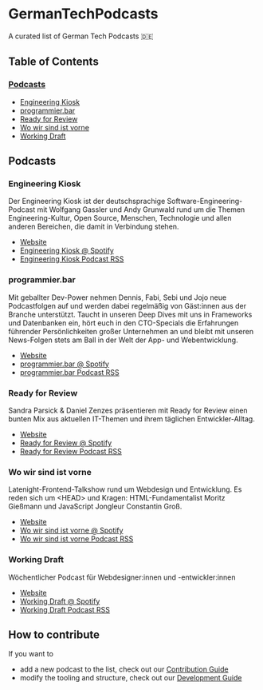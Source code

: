 # GermanTechPodcasts

A curated list of German Tech Podcasts :de:

## Table of Contents

### [Podcasts](#podcasts-1)

<ul>
    <li><a href="#Engineering%20Kiosk">Engineering Kiosk</a></li>
    <li><a href="#programmier.bar">programmier.bar</a></li>
    <li><a href="#Ready%20for%20Review">Ready for Review</a></li>
    <li><a href="#Wo%20wir%20sind%20ist%20vorne">Wo wir sind ist vorne</a></li>
    <li><a href="#Working%20Draft">Working Draft</a></li>
</ul>

## Podcasts


<h3 id="engineering-kiosk">Engineering Kiosk</h3>

Der Engineering Kiosk ist der deutschsprachige Software-Engineering-Podcast mit Wolfgang Gassler und Andy Grunwald rund um die Themen Engineering-Kultur, Open Source, Menschen, Technologie und allen anderen Bereichen, die damit in Verbindung stehen.

* [Website](https://engineeringkiosk.dev/)
* [Engineering Kiosk @ Spotify](https://open.spotify.com/show/0tJRC0UsObPCWLmmzmOkIs)
* [Engineering Kiosk Podcast RSS](https://feeds.redcircle.com/0ecfdfd7-fda1-4c3d-9515-476727f9df5e)

<h3 id="programmier-bar">programmier.bar</h3>

Mit geballter Dev-Power nehmen Dennis, Fabi, Sebi und Jojo neue Podcastfolgen auf und werden dabei regelmäßig von Gäst:innen aus der Branche unterstützt. Taucht in unseren Deep Dives mit uns in Frameworks und Datenbanken ein, hört euch in den CTO-Specials die Erfahrungen führender Persönlichkeiten großer Unternehmen an und bleibt mit unseren News-Folgen stets am Ball in der Welt der App- und Webentwicklung.

* [Website](https://www.programmier.bar/podcast)
* [programmier.bar @ Spotify](https://open.spotify.com/show/0ik0sXv9paTQCeThcOLCCJ)
* [programmier.bar Podcast RSS](TODO)

<h3 id="ready-for-review">Ready for Review</h3>

Sandra Parsick &amp; Daniel Zenzes präsentieren mit Ready for Review einen bunten Mix aus aktuellen IT-Themen und ihrem täglichen Entwickler-Alltag.

* [Website](https://ready-for-review.dev/)
* [Ready for Review @ Spotify](https://open.spotify.com/show/7dxK2wi4ZMGEYO3UHhTSc4)
* [Ready for Review Podcast RSS](https://ready-for-review.podigee.io/feed/mp3)

<h3 id="wo-wir-sind-ist-vorne">Wo wir sind ist vorne</h3>

Latenight-Frontend-Talkshow rund um Webdesign und Entwicklung. Es reden sich um &lt;HEAD&gt; und Kragen: HTML-Fundamentalist Moritz Gießmann und JavaScript Jongleur Constantin Groß.

* [Website](https://wowirsindistvorne.show/)
* [Wo wir sind ist vorne @ Spotify](https://open.spotify.com/show/54K1DpiQYHBHSnIO6OzSKs)
* [Wo wir sind ist vorne Podcast RSS](https://wowirsindistvorne.show/feed/mp3/)

<h3 id="working-draft">Working Draft</h3>

Wöchentlicher Podcast für Webdesigner:innen und -entwickler:innen

* [Website](https://workingdraft.de/)
* [Working Draft @ Spotify](https://open.spotify.com/show/78iH7cIFzu1ejoB6aQUsIh)
* [Working Draft Podcast RSS](https://workingdraft.de/feed/)


## How to contribute

If you want to 
* add a new podcast to the list, check out our [Contribution Guide](/CONTRIBUTING.md)
* modify the tooling and structure, check out our [Development Guide](/DEVELOPMENT.md)